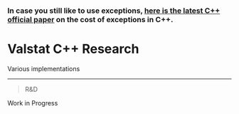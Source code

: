 ### In case you still like to use exceptions, [here is the latest C++ official paper](http://www.open-std.org/jtc1/sc22/wg21/docs/papers/2022/p2544r0.html) on the cost of exceptions in C++.

# Valstat C++ Research 
 
 Various implementations

---

> R&amp;D

Work in Progress
